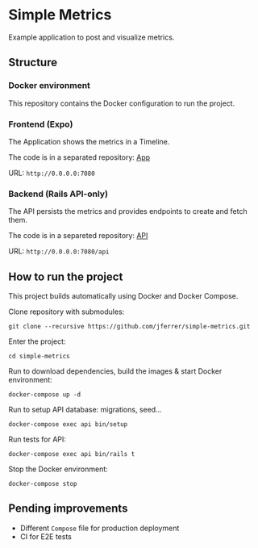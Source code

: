 # Simple Metrics

Example application to post and visualize metrics.

## Structure

### Docker environment

This repository contains the Docker configuration to run the project.

### Frontend (Expo)

The Application shows the metrics in a Timeline.

The code is in a separated repository: [App](https://github.com/jferrer/simple-metrics-app)

URL: `http://0.0.0.0:7080`

### Backend (Rails API-only)

The API persists the metrics and provides endpoints to create and fetch them.

The code is in a separeted repository: [API](https://github.com/jferrer/simple-metrics-api)

URL: `http://0.0.0.0:7080/api`

## How to run the project

This project builds automatically using Docker and Docker Compose.

Clone repository with submodules:

```
git clone --recursive https://github.com/jferrer/simple-metrics.git
```

Enter the project:

```
cd simple-metrics
```

Run to download dependencies, build the images & start Docker environment:

```
docker-compose up -d
```

Run to setup API database: migrations, seed...

```
docker-compose exec api bin/setup
```

Run tests for API:

```
docker-compose exec api bin/rails t
```

Stop the Docker environment:

```
docker-compose stop
```

## Pending improvements
- Different `Compose` file for production deployment
- CI for E2E tests
